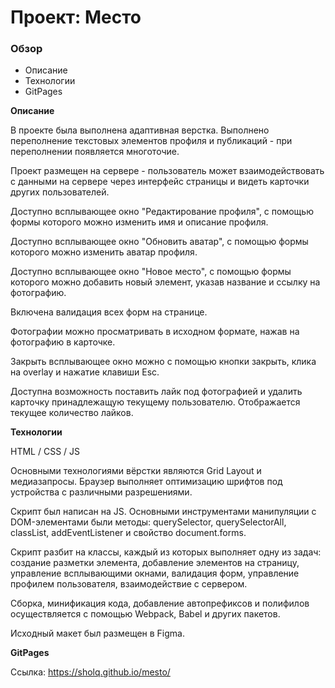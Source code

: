 # Проект: Место

### Обзор
* Описание
* Технологии
* GitPages

**Описание**

В проекте была выполнена адаптивная верстка. Выполнено переполнение текстовых элементов профиля и публикаций - при переполнении появляется многоточие.

Проект размещен на сервере - пользователь может взаимодействовать с данными на сервере через интерфейс страницы и видеть карточки других пользователей.

Доступно всплывающее окно "Редактирование профиля", с помощью формы которого можно изменить имя и описание профиля.

Доступно всплывающее окно "Обновить аватар", с помощью формы которого можно изменить аватар профиля.

Доступно всплывающее окно "Новое место", с помощью формы которого можно добавить новый элемент, указав название и ссылку на фотографию.

Включена валидация всех форм на странице.

Фотографии можно просматривать в исходном формате, нажав на фотографию в карточке.

Закрыть всплывающее окно можно с помощью кнопки закрыть, клика на overlay и нажатие клавиши Esc.

Доступна возможность поставить лайк под фотографией и удалить карточку принадлежащую текущему пользователю. Отображается текущее количество лайков.

**Технологии**

HTML / CSS / JS

Основными технологиями вёрстки являются Grid Layout и медиазапросы. Браузер выполняет оптимизацию шрифтов под устройства с различными разрешениями.

Скрипт был написан на JS. Основными инструментами манипуляции с DOM-элементами были методы: querySelector, querySelectorAll, classList, addEventListener и свойство document.forms.

Скрипт разбит на классы, каждый из которых выполняет одну из задач: создание разметки элемента, добавление элементов на страницу, управление всплывающими окнами, валидация форм, управление профилем пользователя, взаимодействие с сервером.

Сборка, минификация кода, добавление автопрефиксов и полифилов осуществляется с помощью Webpack, Babel и других пакетов.

Исходный макет был размещен в Figma.

**GitPages**

Ссылка: https://sholq.github.io/mesto/
